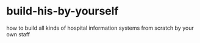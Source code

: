 # build-his-by-yourself
how to build all kinds of hospital information systems from scratch by your own staff 
